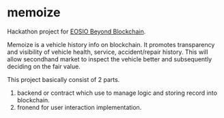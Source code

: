 # memoize

Hackathon project for [EOSIO Beyond Blockchain](https://eosio-beyond-blockchain.devpost.com/).

Memoize is a vehicle history info on blockchain. It promotes transparency and visibility of vehicle health, service, accident/repair history. This will allow secondhand market to inspect the vehicle better and subsequently deciding on the fair value.

This project basically consist of 2 parts.
1. backend or contract which use to manage logic and storing record into blockchain.
2. fronend for user interaction implementation.
